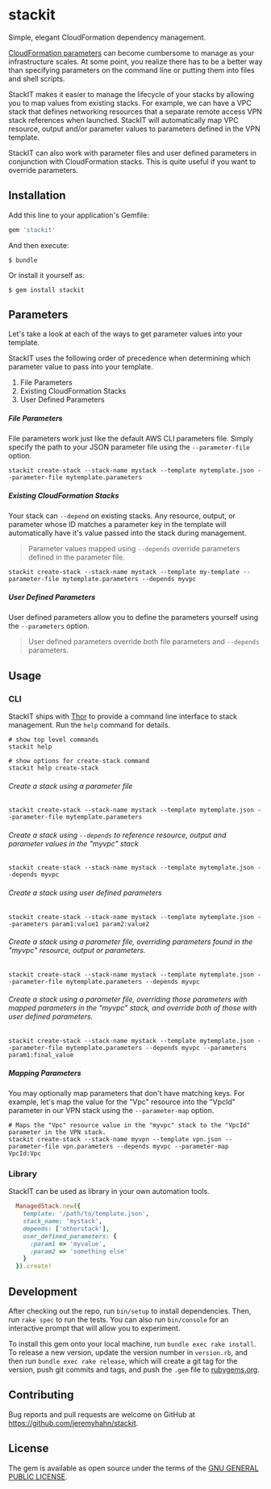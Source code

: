 # stackit

Simple, elegant CloudFormation dependency management.

[CloudFormation parameters](http://docs.aws.amazon.com/AWSCloudFormation/latest/UserGuide/parameters-section-structure.html) can become cumbersome to manage as your infrastructure scales. At some point, you realize there has to be a better way than specifying parameters on the command line or putting them into files and shell scripts.

StackIT makes it easier to manage the lifecycle of your stacks by allowing you to map values from existing stacks. For example, we can have a VPC stack that defines networking resources that a separate remote access VPN stack references when launched. StackIT will automatically map VPC resource, output and/or parameter values to parameters defined in the VPN template. 

StackIT can also work with parameter files and user defined parameters in conjunction with CloudFormation stacks. This is quite useful if you want to override parameters.

## Installation

Add this line to your application's Gemfile:

```ruby
gem 'stackit'
```

And then execute:

    $ bundle

Or install it yourself as:

    $ gem install stackit

## Parameters

Let's take a look at each of the ways to get parameter values into your template.

StackIT uses the following order of precedence when determining which parameter value to pass into your template.

1. File Parameters
2. Existing CloudFormation Stacks
3. User Defined Parameters

##### File Parameters

File parameters work just like the default AWS CLI parameters file. Simply specify the path to your JSON parameter file using the `--parameter-file` option.

    stackit create-stack --stack-name mystack --template mytemplate.json --parameter-file mytemplate.parameters

##### Existing CloudFormation Stacks

Your stack can `--depend` on existing stacks. Any resource, output, or parameter whose ID matches a parameter key in the template will automatically have it's value passed into the stack during management.

> Parameter values mapped using `--depends` override parameters defined in the parameter file.

    stackit create-stack --stack-name mystack --template my-template --parameter-file mytemplate.parameters --depends myvpc

##### User Defined Parameters

User defined parameters allow you to define the parameters yourself using the `--parameters` option. 

> User defined parameters override both file parameters and `--depends` parameters.

## Usage

### CLI

StackIT ships with [Thor](http://whatisthor.com/) to provide a command line interface to stack management. Run the `help` command for details.

    # show top level commands
    stackit help

    # show options for create-stack command
    stackit help create-stack

###### Create a stack using a parameter file

    stackit create-stack --stack-name mystack --template mytemplate.json --parameter-file mytemplate.parameters

###### Create a stack using `--depends` to reference resource, output and parameter values in the "myvpc" stack

    stackit create-stack --stack-name mystack --template mytemplate.json --depends myvpc

###### Create a stack using user defined parameters

    stackit create-stack --stack-name mystack --template mytemplate.json --parameters param1:value1 param2:value2

###### Create a stack using a parameter file, overriding parameters found in the "myvpc" resource, output or parameters.

    stackit create-stack --stack-name mystack --template mytemplate.json --parameter-file mytemplate.parameters --depends myvpc

###### Create a stack using a parameter file, overriding those parameters with mapped parameters in the "myvpc" stack, and override both of those with user defined parameters.

    stackit create-stack --stack-name mystack --template mytemplate.json --parameter-file mytemplate.parameters --depends myvpc --parameters param1:final_value

##### Mapping Parameters

You may optionally map parameters that don't have matching keys. For example, let's map the value for the "Vpc" resource into the "VpcId" parameter in our VPN stack using the `--parameter-map` option.

    # Maps the "Vpc" resource value in the "myvpc" stack to the "VpcId" parameter in the VPN stack.
    stackit create-stack --stack-name myvpn --template vpn.json --parameter-file vpn.parameters --depends myvpc --parameter-map VpcId:Vpc

### Library

StackIT can be used as library in your own automation tools.

```ruby
  ManagedStack.new({
    template: '/path/to/template.json',
    stack_name: 'mystack',
    depends: ['otherstack'],
    user_defined_parameters: {
      :param1 => 'myvalue',
      :param2 => 'something else'
    }
  }).create!
```

## Development

After checking out the repo, run `bin/setup` to install dependencies. Then, run `rake spec` to run the tests. You can also run `bin/console` for an interactive prompt that will allow you to experiment.

To install this gem onto your local machine, run `bundle exec rake install`. To release a new version, update the version number in `version.rb`, and then run `bundle exec rake release`, which will create a git tag for the version, push git commits and tags, and push the `.gem` file to [rubygems.org](https://rubygems.org).

## Contributing

Bug reports and pull requests are welcome on GitHub at https://github.com/jeremyhahn/stackit.


## License

The gem is available as open source under the terms of the [GNU GENERAL PUBLIC LICENSE](http://www.gnu.org/licenses/gpl-3.0.en.html).
